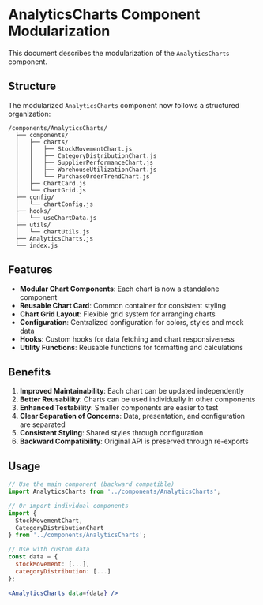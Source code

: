 # AnalyticsCharts Component Modularization

This document describes the modularization of the `AnalyticsCharts` component.

## Structure

The modularized `AnalyticsCharts` component now follows a structured organization:

```
/components/AnalyticsCharts/
  ├── components/
  │   ├── charts/
  │   │   ├── StockMovementChart.js
  │   │   ├── CategoryDistributionChart.js
  │   │   ├── SupplierPerformanceChart.js
  │   │   ├── WarehouseUtilizationChart.js
  │   │   └── PurchaseOrderTrendChart.js
  │   ├── ChartCard.js
  │   └── ChartGrid.js
  ├── config/
  │   └── chartConfig.js
  ├── hooks/
  │   └── useChartData.js
  ├── utils/
  │   └── chartUtils.js
  ├── AnalyticsCharts.js
  └── index.js
```

## Features

- **Modular Chart Components**: Each chart is now a standalone component
- **Reusable Chart Card**: Common container for consistent styling
- **Chart Grid Layout**: Flexible grid system for arranging charts
- **Configuration**: Centralized configuration for colors, styles and mock data
- **Hooks**: Custom hooks for data fetching and chart responsiveness
- **Utility Functions**: Reusable functions for formatting and calculations

## Benefits

1. **Improved Maintainability**: Each chart can be updated independently
2. **Better Reusability**: Charts can be used individually in other components
3. **Enhanced Testability**: Smaller components are easier to test
4. **Clear Separation of Concerns**: Data, presentation, and configuration are separated
5. **Consistent Styling**: Shared styles through configuration
6. **Backward Compatibility**: Original API is preserved through re-exports

## Usage

```jsx
// Use the main component (backward compatible)
import AnalyticsCharts from '../components/AnalyticsCharts';

// Or import individual components
import { 
  StockMovementChart, 
  CategoryDistributionChart 
} from '../components/AnalyticsCharts';

// Use with custom data
const data = {
  stockMovement: [...],
  categoryDistribution: [...]
};

<AnalyticsCharts data={data} />
```